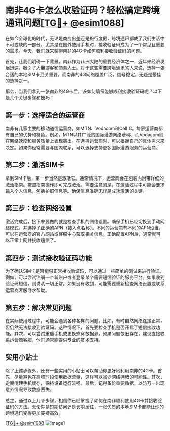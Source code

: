 # 南非4G卡怎么收验证码？轻松搞定跨境通讯问题[[TG💪+ @esim1088](https://t.me/s/esim1088)]

在如今全球化的时代，无论是商务出差还是旅行度假，跨境通讯都成了我们生活中不可或缺的一部分。尤其是在国外使用手机时，接收验证码成为了一个常见且重要的需求。今天，我们就来聊聊南非的4G卡如何顺利接收验证码的问题。

首先，让我们明确一下背景。南非作为非洲大陆的重要经济体之一，近年来经济发展迅速，吸引了大量游客和商务人士。对于这些需要跨境通讯的人来说，选择一张合适的本地SIM卡至关重要。而南非的4G网络覆盖广泛，信号稳定，无疑是最佳的选择之一。

那么，当我们拿到一张南非的4G卡后，该如何确保能够顺利接收验证码呢？以下是几个关键步骤和技巧：

## 第一步：选择适合的运营商

南非有几家主要的移动通信运营商，如MTN、Vodacom和Cell C。每家运营商都有自己的优势和特色。例如，MTN以其广泛的国际漫游网络著称，而Vodacom则在网络速度和服务质量上表现突出。在选择运营商时，可以根据自己的具体需求来决定。如果你经常需要与国内联系，可以选择支持更多国际漫游服务的运营商。

## 第二步：激活SIM卡

拿到SIM卡后，第一步当然是激活它。通常情况下，运营商会在包装内附带详细的激活指南。按照指南操作即可完成激活。需要注意的是，在激活过程中可能会要求输入个人信息，包括护照信息等。确保信息准确无误是成功激活的关键。

## 第三步：检查网络设置

激活完成后，接下来要做的就是检查手机的网络设置。确保手机已经切换到手动网络模式，并选择了正确的APN（接入点名称）。不同的运营商有不同的APN设置，可以在运营商的官方网站或客服中心获取相关信息。正确配置APN后，通常就可以正常上网并接收短信了。

## 第四步：测试接收验证码功能

为了确认SIM卡是否能够正常接收验证码，可以通过一些简单的测试来进行验证。例如，可以尝试注册一个新账户或者登录某个需要短信验证的服务平台。如果收到验证码短信，则说明一切正常。如果没有收到，可能需要重新检查网络设置或联系运营商客服寻求帮助。

## 第五步：解决常见问题

在实际使用过程中，可能会遇到各种各样的问题。比如，有时虽然网络连接正常，但仍然无法接收到验证码。这种情况下，首先要检查手机是否开启了短信接收功能。其次，可以尝试重启手机或更换蜂窝数据源。如果问题依旧存在，建议直接联系运营商客服，他们通常能提供专业的技术支持。

## 实用小贴士

除了上述步骤外，还有一些实用的小贴士可以帮助你更好地利用南非的4G卡。首先，尽量避免在高峰时段使用数据流量，这样可以减少网络拥堵的可能性。其次，定期清理手机缓存，保持设备运行流畅。最后，记得备份重要数据，以防万一出现意外情况导致数据丢失。

总之，通过以上几个步骤，相信你已经掌握了如何在南非顺利使用4G卡并接收验证码的方法。无论你是短期访问还是长期居住，一张优质的本地SIM卡都能让你的跨境通讯变得更加便捷高效。

[[TG💪+ @esim1088](https://t.me/s/esim1088) ![Image](https://i.postimg.cc/4NQfJmqS/Snipaste-2025-05-13-00-14-12.png)]